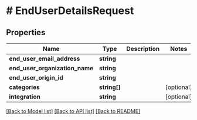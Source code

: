 # # EndUserDetailsRequest

## Properties

Name | Type | Description | Notes
------------ | ------------- | ------------- | -------------
**end_user_email_address** | **string** |  |
**end_user_organization_name** | **string** |  |
**end_user_origin_id** | **string** |  |
**categories** | **string[]** |  | [optional]
**integration** | **string** |  | [optional]

[[Back to Model list]](../../README.md#models) [[Back to API list]](../../README.md#endpoints) [[Back to README]](../../README.md)
